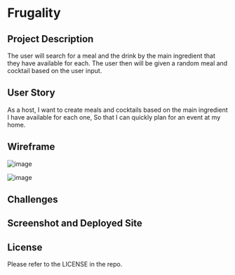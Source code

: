 # Frugality

## Project Description
The user will search for a meal and the drink by the main ingredient that they have available for each. The user then will be given a random meal and cocktail based on the user input.

## User Story
As a host, I want to create meals and cocktails based on the main ingredient I have available for each one, So that I can quickly plan for an event at my home.

## Wireframe

![image](https://user-images.githubusercontent.com/115502589/210633362-02b2a146-c181-4519-9419-8b15b44b8f86.png)

![image](https://user-images.githubusercontent.com/115502589/210633394-1a7fd45d-6b24-4efe-b0f2-2a477750d09e.png)

## Challenges

## Screenshot and Deployed Site

## License
Please refer to the LICENSE in the repo.
